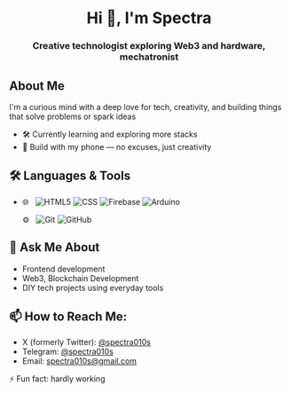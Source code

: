 <h1 align="center">Hi 👋, I'm Spectra </h1>
<h3 align="center">Creative technologist exploring Web3 and hardware, mechatronist </h3>

## About Me
I'm a curious mind with a deep love for tech, creativity, and building things that solve problems or spark ideas
- 🛠 Currently learning and exploring more stacks
- 📱 Build with my phone — no excuses, just creativity
  
## 🛠 Languages & Tools 
- 🌐 &nbsp;
  ![HTML5](https://img.shields.io/badge/-HTML5-333333?style=flat&logo=HTML5)
  ![CSS](https://img.shields.io/badge/-CSS-333333?style=flat&logo=CSS3&logoColor=1572B6)
  ![Firebase](https://img.shields.io/badge/-Firebase-333333?style=flat&logo=firebase)
  ![Arduino](https://img.shields.io/badge/-Arduino-333333?style=flat&logo=arduino&logoColor=00979D)
  
  ⚙️ &nbsp;
  ![Git](https://img.shields.io/badge/-Git-333333?style=flat&logo=git)
  ![GitHub](https://img.shields.io/badge/-GitHub-333333?style=flat&logo=github)
  
## 💬 Ask Me About
- Frontend development
- Web3, Blockchain Development
- DIY tech projects using everyday tools  
  
## 📫 How to Reach Me:
- X (formerly Twitter): [@spectra010s](https://x.com/spectra010s)  
- Telegram: [@spectra010s](https://t.me/spectra010s)  
- Email: [spectra010s@gmail.com](mailto:spectra010s@gmail.com)
  

⚡ Fun fact: hardly working
